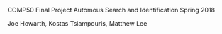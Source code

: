COMP50 Final Project
Automous Search and Identification
Spring 2018

Joe Howarth, Kostas Tsiampouris, Matthew Lee